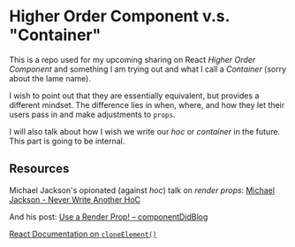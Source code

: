 # Higher Order Component v.s. "Container"

This is a repo used for my upcoming sharing on React _Higher Order Component_ and something I am trying out and what I call a _Container_ (sorry about the lame name).

I wish to point out that they are essentially equivalent, but provides a different mindset. The difference lies in when, where, and how they let their users pass in and make adjustments to `props`.

I will also talk about how I wish we write our _hoc_ or _container_ in the future. This part is going to be internal.

## Resources

Michael Jackson's opionated (against _hoc_) talk on _render props_:
[Michael Jackson - Never Write Another HoC](https://www.youtube.com/watch?v=BcVAq3YFiuc)

And his post:
[Use a Render Prop! – componentDidBlog](https://cdb.reacttraining.com/use-a-render-prop-50de598f11ce)

[React Documentation on `cloneElement()`](https://reactjs.org/docs/react-api.html#cloneelement)
